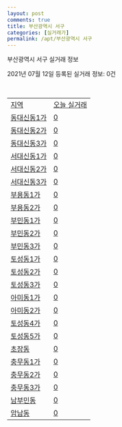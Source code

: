 ```yaml
---
layout: post
comments: true
title: 부산광역시 서구
categories: [실거래가]
permalink: /apt/부산광역시 서구
---
```


부산광역시 서구 실거래 정보

2021년 07월 12일 등록된 실거래 정보: 0건

<script type="text/javascript">
  google.charts.load('current', {'packages':['corechart']});
  google.charts.setOnLoadCallback(drawChart);

  function drawChart() {
    var data = google.visualization.arrayToDataTable([['거래일', '매매', '전월세', '전매'], ['20-07', 38, 45, 22], ['20-08', 69, 65, 38], ['20-09', 69, 70, 56], ['20-10', 120, 54, 64], ['20-11', 213, 59, 59], ['20-12', 127, 72, 14], ['21-01', 65, 66, 6], ['21-02', 66, 73, 8], ['21-03', 95, 72, 12], ['21-04', 90, 43, 14], ['21-05', 114, 40, 15], ['21-06', 68, 47, 3], ['21-07', 5, 7, 0]]);

    var options = {
      title: '최근 1년간 유형별 거래량 추이',
      legend: { position: 'bottom' }
    };

    var chart = new google.visualization.LineChart(document.getElementById('columnchart_material'));
    chart.draw(data, (options));
  }
</script>

<div id="columnchart_material" style="width: 95%; margin-left: -35px"></div>
<br>
<table class="sortable">
  <tr>
    <td><a href="#">지역</a></td>
    <td><a href="#">오늘 실거래</a></td>
  </tr>

  
  <tr class="item">
    <td><a href="부산광역시 서구 동대신동1가">동대신동1가</a></td>
    <td><a href="부산광역시 서구 동대신동1가">0</a></td>
  </tr>
    

  <tr class="item">
    <td><a href="부산광역시 서구 동대신동2가">동대신동2가</a></td>
    <td><a href="부산광역시 서구 동대신동2가">0</a></td>
  </tr>
    

  <tr class="item">
    <td><a href="부산광역시 서구 동대신동3가">동대신동3가</a></td>
    <td><a href="부산광역시 서구 동대신동3가">0</a></td>
  </tr>
    

  <tr class="item">
    <td><a href="부산광역시 서구 서대신동1가">서대신동1가</a></td>
    <td><a href="부산광역시 서구 서대신동1가">0</a></td>
  </tr>
    

  <tr class="item">
    <td><a href="부산광역시 서구 서대신동2가">서대신동2가</a></td>
    <td><a href="부산광역시 서구 서대신동2가">0</a></td>
  </tr>
    

  <tr class="item">
    <td><a href="부산광역시 서구 서대신동3가">서대신동3가</a></td>
    <td><a href="부산광역시 서구 서대신동3가">0</a></td>
  </tr>
    

  <tr class="item">
    <td><a href="부산광역시 서구 부용동1가">부용동1가</a></td>
    <td><a href="부산광역시 서구 부용동1가">0</a></td>
  </tr>
    

  <tr class="item">
    <td><a href="부산광역시 서구 부용동2가">부용동2가</a></td>
    <td><a href="부산광역시 서구 부용동2가">0</a></td>
  </tr>
    

  <tr class="item">
    <td><a href="부산광역시 서구 부민동1가">부민동1가</a></td>
    <td><a href="부산광역시 서구 부민동1가">0</a></td>
  </tr>
    

  <tr class="item">
    <td><a href="부산광역시 서구 부민동2가">부민동2가</a></td>
    <td><a href="부산광역시 서구 부민동2가">0</a></td>
  </tr>
    

  <tr class="item">
    <td><a href="부산광역시 서구 부민동3가">부민동3가</a></td>
    <td><a href="부산광역시 서구 부민동3가">0</a></td>
  </tr>
    

  <tr class="item">
    <td><a href="부산광역시 서구 토성동1가">토성동1가</a></td>
    <td><a href="부산광역시 서구 토성동1가">0</a></td>
  </tr>
    

  <tr class="item">
    <td><a href="부산광역시 서구 토성동2가">토성동2가</a></td>
    <td><a href="부산광역시 서구 토성동2가">0</a></td>
  </tr>
    

  <tr class="item">
    <td><a href="부산광역시 서구 토성동3가">토성동3가</a></td>
    <td><a href="부산광역시 서구 토성동3가">0</a></td>
  </tr>
    

  <tr class="item">
    <td><a href="부산광역시 서구 아미동1가">아미동1가</a></td>
    <td><a href="부산광역시 서구 아미동1가">0</a></td>
  </tr>
    

  <tr class="item">
    <td><a href="부산광역시 서구 아미동2가">아미동2가</a></td>
    <td><a href="부산광역시 서구 아미동2가">0</a></td>
  </tr>
    

  <tr class="item">
    <td><a href="부산광역시 서구 토성동4가">토성동4가</a></td>
    <td><a href="부산광역시 서구 토성동4가">0</a></td>
  </tr>
    

  <tr class="item">
    <td><a href="부산광역시 서구 토성동5가">토성동5가</a></td>
    <td><a href="부산광역시 서구 토성동5가">0</a></td>
  </tr>
    

  <tr class="item">
    <td><a href="부산광역시 서구 초장동">초장동</a></td>
    <td><a href="부산광역시 서구 초장동">0</a></td>
  </tr>
    

  <tr class="item">
    <td><a href="부산광역시 서구 충무동1가">충무동1가</a></td>
    <td><a href="부산광역시 서구 충무동1가">0</a></td>
  </tr>
    

  <tr class="item">
    <td><a href="부산광역시 서구 충무동2가">충무동2가</a></td>
    <td><a href="부산광역시 서구 충무동2가">0</a></td>
  </tr>
    

  <tr class="item">
    <td><a href="부산광역시 서구 충무동3가">충무동3가</a></td>
    <td><a href="부산광역시 서구 충무동3가">0</a></td>
  </tr>
    

  <tr class="item">
    <td><a href="부산광역시 서구 남부민동">남부민동</a></td>
    <td><a href="부산광역시 서구 남부민동">0</a></td>
  </tr>
    

  <tr class="item">
    <td><a href="부산광역시 서구 암남동">암남동</a></td>
    <td><a href="부산광역시 서구 암남동">0</a></td>
  </tr>
    


</table>


    
